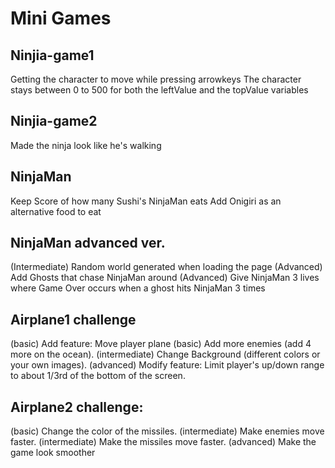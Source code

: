# Mini Games

## Ninjia-game1
Getting the character to move while pressing arrowkeys 
The character stays between 0 to 500 for both the leftValue and the topValue variables

## Ninjia-game2
Made the ninja look like he's walking

## NinjaMan
Keep Score of how many Sushi's NinjaMan eats
Add Onigiri as an alternative food to eat 

## NinjaMan advanced ver.
(Intermediate) Random world generated when loading the page
(Advanced) Add Ghosts that chase NinjaMan around
(Advanced) Give NinjaMan 3 lives where Game Over occurs when a ghost hits NinjaMan 3 times

## Airplane1 challenge
(basic) Add feature: Move player plane
(basic) Add more enemies (add 4 more on the ocean).
(intermediate) Change Background (different colors or your own images).
(advanced) Modify feature: Limit player's up/down range to about 1/3rd of the bottom of the screen.

## Airplane2 challenge: 
(basic) Change the color of the missiles.
(intermediate) Make enemies move faster.
(intermediate) Make the missiles move faster.
(advanced) Make the game look smoother 

